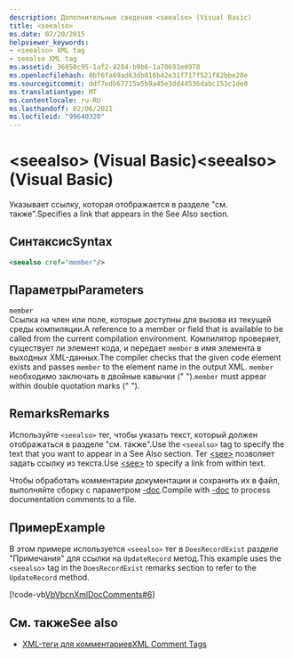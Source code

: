 ```yaml
---
description: Дополнительные сведения <seealso> (Visual Basic)
title: <seealso>
ms.date: 07/20/2015
helpviewer_keywords:
- <seealso> XML tag
- seealso XML tag
ms.assetid: 36050c95-1af2-4284-b9b6-1a70691ed978
ms.openlocfilehash: 0bf6fa69ad63db016b42e31f717f521f82bbe20e
ms.sourcegitcommit: ddf7edb67715a5b9a45e3dd44536dabc153c1de0
ms.translationtype: MT
ms.contentlocale: ru-RU
ms.lasthandoff: 02/06/2021
ms.locfileid: "99640320"
---
```

# <a name="seealso-visual-basic"></a><span data-ttu-id="90c95-103">\<seealso> (Visual Basic)</span><span class="sxs-lookup"><span data-stu-id="90c95-103">\<seealso> (Visual Basic)</span></span>

<span data-ttu-id="90c95-104">Указывает ссылку, которая отображается в разделе "см. также".</span><span class="sxs-lookup"><span data-stu-id="90c95-104">Specifies a link that appears in the See Also section.</span></span>  
  
## <a name="syntax"></a><span data-ttu-id="90c95-105">Синтаксис</span><span class="sxs-lookup"><span data-stu-id="90c95-105">Syntax</span></span>  
  
```xml  
<seealso cref="member"/>  
```  
  
## <a name="parameters"></a><span data-ttu-id="90c95-106">Параметры</span><span class="sxs-lookup"><span data-stu-id="90c95-106">Parameters</span></span>  

 `member`  
 <span data-ttu-id="90c95-107">Ссылка на член или поле, которые доступны для вызова из текущей среды компиляции.</span><span class="sxs-lookup"><span data-stu-id="90c95-107">A reference to a member or field that is available to be called from the current compilation environment.</span></span> <span data-ttu-id="90c95-108">Компилятор проверяет, существует ли элемент кода, и передает `member` в имя элемента в выходных XML-данных.</span><span class="sxs-lookup"><span data-stu-id="90c95-108">The compiler checks that the given code element exists and passes `member` to the element name in the output XML.</span></span> <span data-ttu-id="90c95-109">`member` необходимо заключать в двойные кавычки (" ").</span><span class="sxs-lookup"><span data-stu-id="90c95-109">`member` must appear within double quotation marks (" ").</span></span>  
  
## <a name="remarks"></a><span data-ttu-id="90c95-110">Remarks</span><span class="sxs-lookup"><span data-stu-id="90c95-110">Remarks</span></span>  

 <span data-ttu-id="90c95-111">Используйте `<seealso>` тег, чтобы указать текст, который должен отображаться в разделе "см. также".</span><span class="sxs-lookup"><span data-stu-id="90c95-111">Use the `<seealso>` tag to specify the text that you want to appear in a See Also section.</span></span> <span data-ttu-id="90c95-112">Тег [\<see>](see.md) позволяет задать ссылку из текста.</span><span class="sxs-lookup"><span data-stu-id="90c95-112">Use [\<see>](see.md) to specify a link from within text.</span></span>  
  
 <span data-ttu-id="90c95-113">Чтобы обработать комментарии документации и сохранить их в файл, выполняйте сборку с параметром [-doc](../../reference/command-line-compiler/doc.md).</span><span class="sxs-lookup"><span data-stu-id="90c95-113">Compile with [-doc](../../reference/command-line-compiler/doc.md) to process documentation comments to a file.</span></span>  
  
## <a name="example"></a><span data-ttu-id="90c95-114">Пример</span><span class="sxs-lookup"><span data-stu-id="90c95-114">Example</span></span>  

 <span data-ttu-id="90c95-115">В этом примере используется `<seealso>` тег в `DoesRecordExist` разделе "Примечания" для ссылки на `UpdateRecord` метод.</span><span class="sxs-lookup"><span data-stu-id="90c95-115">This example uses the `<seealso>` tag in the `DoesRecordExist` remarks section to refer to the `UpdateRecord` method.</span></span>  
  
 [!code-vb[VbVbcnXmlDocComments#6](~/samples/snippets/visualbasic/VS_Snippets_VBCSharp/VbVbcnXmlDocComments/VB/Class1.vb#6)]  
  
## <a name="see-also"></a><span data-ttu-id="90c95-116">См. также</span><span class="sxs-lookup"><span data-stu-id="90c95-116">See also</span></span>

- [<span data-ttu-id="90c95-117">XML-теги для комментариев</span><span class="sxs-lookup"><span data-stu-id="90c95-117">XML Comment Tags</span></span>](index.md)
